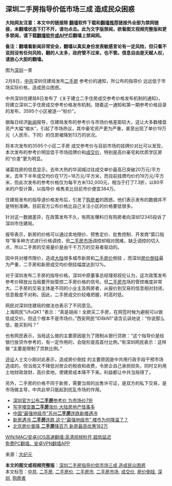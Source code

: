 <h2>深圳二手房指导价低市场三成 造成民众困惑</h2> <p class="notice"><b>大陆网友注意：本文中的链接除 <a href="https://github.com/bannedbook/fanqiang" >翻墙</a>软件下载和<a href="https://github.com/killgcd/justmysocks/blob/master/README.md">翻墙推荐</a>链接外全部为禁网链接，未翻墙状态下打不开，请勿点击。此为文字版禁闻，欲看图文视频完整版和更多禁闻，请下载<a href="https://github.com/bannedbook/fanqiang">翻墙软件或APP</a>后翻墙上禁闻网。</p><p>备注：翻墙看新闻非常安全，翻墙以真实身份发表敏感言论有一定风险，但只看不说则没有任何风险，翻的人太多，政府管不过来，也不管。信息自由是天赋人权，请放心大胆的翻墙。</b></p>  <div class="entry"> <p> 图为<a href="https://www.bannedbook.org/bnews/tag/%e6%b7%b1%e5%9c%b3/" class="st_tag internal_tag" rel="tag" title="标签 深圳 下的日志">深圳</a>一景</p> <p>2月8日，<a href="https://www.bannedbook.org/bnews/tag/%e4%b8%ad%e5%85%b1/" class="st_tag internal_tag" rel="tag" title="标签 中共 下的日志">中共</a>深圳住建局发布<a href="https://www.bannedbook.org/bnews/tag/%E4%BA%8C%E6%89%8B%E6%88%BF/" class="st_tag internal_tag" rel="tag" title="标签 二手房 下的日志">二手房</a> 参考价的通知，所公布的指导价 远远低于市场实际价格，造成民众困惑。</p> <p>中共深圳住建局8日发布了《关于建立二手住房成交参考价格发布机制的通知》，将建立深圳二手住房成交参考价格发布机制。随着这一通知和第一期参考价格目录的发布，3595个小区被逐一“标价”。</p> <p>据每日经济<span class='wp_keywordlink_affiliate'><a href="https://www.bannedbook.org/" title="新闻">新闻</a></span>报导，住建局发布的参考价与市场价格差距较大，这让大多数楼盘资产大幅“缩水”，引起了市场热议，其中豪宅资产更为严重，甚至出现了单价19万元（人民币，下同）的住房被降到13万的状况。</p>  <p>将本次发布的3595个小区二手房 成交参考价与目前市场的挂牌价对比可以发现，本次发布的参考价明显低于市场挂牌价和<a href="https://www.bannedbook.org/bnews/tag/%E6%88%90%E4%BA%A4%E4%BB%B7/" class="st_tag internal_tag" rel="tag" title="标签 成交价 下的日志">成交价</a>，特别是高价豪宅和优质学区房的“价差”更为明显。</p> <p>诸葛找房的信息显示，去年大热的华润城过往成交单价最高已突破20万元/平方米，去年下半年成交均价在17万~18万元/平方米，而目前挂牌均价约19万元/平方米，但此次发布的参考价格仅为每平方米132,000元，相当于打了7.3折，以80平米的户型计算，以指导价 格售卖比目前市价便宜384万。</p> <p>住建局发布的指导道价格发布后，引发了<a href="https://www.bannedbook.org/bnews/tag/%E8%B4%AD%E6%88%BF%E8%80%85/" class="st_tag internal_tag" rel="tag" title="标签 购房者 下的日志">购房者</a>的困惑。他们表示发布的数据并不是特别准确，目前官方公布价格比自己关注小区的价格要低很多。</p> <p>针对这一数据差异，在政策发布不久，有网友曝料已有购房者向深圳12345投诉了深圳市住建局。</p>  <p>报导表示，新房的价格可以通过卖地限价、预售定价、批售控制、开发商“窗口指导”等多种方式进行价格调控，但<a href="https://www.bannedbook.org/bnews/tag/%E4%BA%8C%E6%89%8B%E6%88%BF%E5%B8%82%E5%9C%BA/" class="st_tag internal_tag" rel="tag" title="标签 二手房市场 下的日志">二手房市场</a>调控却相对困难，缺乏调控的切入点，所以二手房的交易量价是由千千万万的交易者驱动的。</p> <p>因中共对楼市限价，造成<span class='wp_keywordlink_affiliate'><a href="https://www.bannedbook.org/" title="大陆" target="_blank">大陆</a></span>很多城市新房和<a href="https://www.bannedbook.org/bnews/tag/%E4%BA%8C%E6%89%8B%E6%88%BF%E4%BB%B7/" class="st_tag internal_tag" rel="tag" title="标签 二手房价 下的日志">二手房价</a>倒挂 ，而深圳<a href="https://www.bannedbook.org/bnews/tag/%E6%88%BF%E4%BB%B7%E5%80%92%E6%8C%82/" class="st_tag internal_tag" rel="tag" title="标签 房价倒挂 下的日志">房价倒挂</a>最为严重，二手房和新房成交均价倒挂幅度达到12%。</p> <p>对于深圳发布二手房的指导价格，深圳中原董事总经理郑叔伦认为，这次政策发布参考价释放出当局要开始管控二手房价格的信号。但<a href="https://www.bannedbook.org/bnews/tag/%E4%BA%8C%E6%89%8B%E6%88%BF%E5%B8%82/" class="st_tag internal_tag" rel="tag" title="标签 二手房市 下的日志">二手房市</a>场的管控难度非常大。二手房的交易主体是不同的小业主及购房者，从报价到交易的信息相对封闭，信息极度不对称。因此，二手房成交价较难把握，时高时低。</p> <p>网民对深圳住建局的做法也表示了不同意见。<br />上海网民“UfuQK1&nbsp;”表示：“真是胡闹！全款买二手房，在网签时候为避税可以做低成交价。但这个根本不是市场价。”西安网民“ID8kN1”语含讥讽地说：“你说那么低，能买到吗？”</p>  <p>也有网民表示，当局这么做的主要原因是为了限制从银行贷款：“这个指导价是给银行放贷作参考的，有一定作用的，会隐形提高首付比例。”有深圳网民表示：这样做 “主要是限制了贷款比例。”</p> <p><span class='wp_keywordlink_affiliate'><a href="https://www.bannedbook.org/bnews/comments/" title="新闻评论" target="_blank">评论</a></span>人士文小刚对此表示，造成房价倒挂 的主要原因是中共用行政手段干预市场造成的，但当局又不降低对房企的税收和收费，令房企自己承担损失，同时又利用土地财政敛财，高价卖地，使建房成本降不下来。利益都让中共当局得了。</p> <p>另外，二手房的价格不同于新房，需要当局的出售许可证，是双方的私下交易，是市场做主导，中共此举只能起到扰乱市场的作用。</p> <ul class='op-related-articles' title='相关阅读'> <li><a href='https://www.bannedbook.org/bnews/comments/20210209/1483996.html' target='_blank'>深圳官方公布<b>二手房</b>参考价 为市场价7折</a></li> <li><a href='https://www.bannedbook.org/bnews/finance/20210120/1471495.html' target='_blank'>写字楼空置<b>二手房</b>涨价 大陆房地产怪事多</a></li> <li><a href='https://www.bannedbook.org/bnews/comments/20210101/1458822.html' target='_blank'>中国“最强地级市”苏州<b>二手房</b>连跌新楼遇冷</a></li> <li><a href='https://www.bannedbook.org/bnews/lifebaike/20201231/1458346.html' target='_blank'>新房遇冷 <b>二手房</b>连跌 这个“最强地级市” 楼市为何降温了？</a></li> <li><a href='https://www.bannedbook.org/bnews/cnnews/20201203/1441121.html' target='_blank'>北京房价普降 <b>二手房</b>降百万 新房最高优惠182万</a></li> </ul> <p class="texttj"> <a href="https://github.com/bannedbook/fanqiang/wiki/V2ray%E6%9C%BA%E5%9C%BA" target="_blank">WIN/MAC/安卓/iOS高速翻墙:高清视频秒开,超低延迟</a><br/> <a href="https://github.com/bannedbook/fanqiang/wiki/%E7%A6%81%E9%97%BB%E7%BD%91%E5%AE%89%E5%8D%93%E7%BF%BB%E5%A2%99%E6%96%B0%E9%97%BBAPP" target="_blank">免费PC翻墙、安卓VPN翻墙APP</a></p><p> 来源：<span class='wp_keywordlink_affiliate'><a href="http://www.epochtimes.com/" title="大纪元" target="_blank">大纪元</a></span> </p> <a name='sharetosocial'></a>       <div><b>本文的图文或视频完整版</b>：<a href='https://www.bannedbook.org/bnews/cbnews/20210209/1484569.html'>深圳二手房指导价低市场三成 造成民众困惑</a></div>  </div><!--END ENTRY--> <div class="postfooter"> <div>本文标签：<a href="https://www.bannedbook.org/bnews/tag/%e4%b8%ad%e5%85%b1/" rel="tag">中共</a>, <a href="https://www.bannedbook.org/bnews/tag/%E4%BA%8C%E6%89%8B%E6%88%BF/" rel="tag">二手房</a>, <a href="https://www.bannedbook.org/bnews/tag/%E4%BA%8C%E6%89%8B%E6%88%BF%E4%BB%B7/" rel="tag">二手房价</a>, <a href="https://www.bannedbook.org/bnews/tag/%E4%BA%8C%E6%89%8B%E6%88%BF%E5%B8%82/" rel="tag">二手房市</a>, <a href="https://www.bannedbook.org/bnews/tag/%E4%BA%8C%E6%89%8B%E6%88%BF%E5%B8%82%E5%9C%BA/" rel="tag">二手房市场</a>, <a href="https://www.bannedbook.org/bnews/tag/%E6%88%90%E4%BA%A4%E4%BB%B7/" rel="tag">成交价</a>, <a href="https://www.bannedbook.org/bnews/tag/%E6%88%BF%E4%BB%B7%E5%80%92%E6%8C%82/" rel="tag">房价倒挂</a>, <a href="https://www.bannedbook.org/bnews/tag/%e6%b7%b1%e5%9c%b3/" rel="tag">深圳</a>, <a href="https://www.bannedbook.org/bnews/tag/%E8%B4%AD%E6%88%BF%E8%80%85/" rel="tag">购房者</a></div>  </div><!--END POSTFOOTER--> 